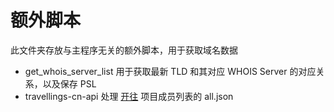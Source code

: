# 额外脚本

此文件夹存放与主程序无关的额外脚本，用于获取域名数据

- get_whois_server_list 用于获取最新 TLD 和其对应 WHOIS Server 的对应关系，以及保存 PSL
- travellings-cn-api 处理 [开往](travellings.cn) 项目成员列表的 all.json
